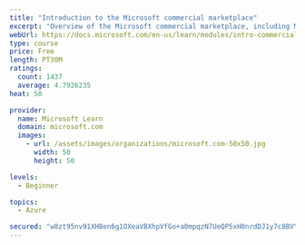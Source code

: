 ```yaml
---
title: "Introduction to the Microsoft commercial marketplace"
excerpt: "Overview of the Microsoft commercial marketplace, including Microsoft AppSource, Azure Marketplace, offer types, and Marketplace Rewards"
webUrl: https://docs.microsoft.com/en-us/learn/modules/intro-commercial-marketplace/
type: course
price: Free
length: PT30M
ratings:
  count: 1437
  average: 4.7926235
heat: 50

provider:
  name: Microsoft Learn
  domain: microsoft.com
  images:
    - url: /assets/images/organizations/microsoft.com-50x50.jpg
      width: 50
      height: 50

levels:
  - Beginner

topics:
  - Azure

secured: "w8zt95nv91XHBen6g1OXeaVBXhpVfGo+a0mpqzN7UeQP5xH0nrdDJ1y7c8BVYVPxRw7BrnfhG+voh50dQHUSZ1/NL06+oSD0XSNMNubbA0b6IEj8j1xaq70efTihZ7iUu8UzgfdhqDvEgqhLkVW+p07kKCdohwulykGkrRDTsOSNUAJ5uTuD4PoG0Xe1yVcJZFTnKI6vTbPb1uW/bOXdfoRvlV3F04yJQqYTDFGzE9vZgnDZB3PEB9ope7MmJ7dsRGohTgVgKgMePaj1f8yfZQ769+r+CkeF9u+E6PhX5OOH1V1nHdtHxHojTaQK+tU9nyh/QUUpzOeO1J4Gu0/O3LKGAs5kH66+GHD/XsulSjQFEbyWf2w/4K4LLt8ThOoImnbsaCLwwFR3oSf8ZSip162CHLIo+c6PaxgnYWbSrOA=;ON4fkG5gRI+GrvvXbhPiCA=="
---
```


